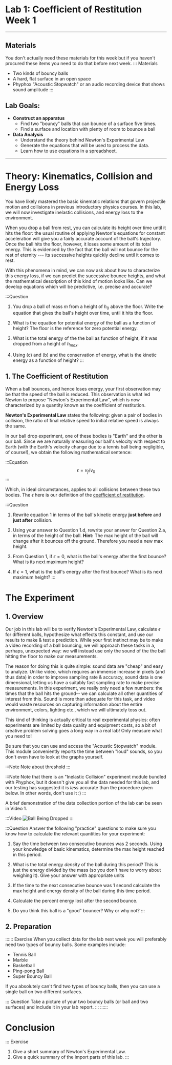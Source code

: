 # Lab 1: Coefficient of Restitution Week 1
---
## Materials
You don't actually need these materials for this week but if you haven't procured these items you need to do that before next week.
::: Materials
- Two kinds of bouncy balls
- A hard, flat surface in an open space
- Phyphox "Acoustic Stopwatch" or an audio recording device that shows sound amplitude
:::

## Lab Goals:

- **Construct an apparatus**
	- Find two "bouncy" balls that can bounce of a surface five times.
	- Find a surface and location with plenty of room to bounce a ball
- **Data Analysis**
	- Understand the theory behind Newton's Experimental Law
	- Generate the equations that will be used to process the data.
	- Learn how to use equations in a spreadsheet.

---

# Theory: Kinematics, Collision and Energy Loss

You have likely mastered the basic kinematic relations that govern projectile motion and collisions in previous introductory physics courses. In this lab, we will now investigate inelastic collisions, and energy loss to the environment.

When you drop a ball from rest, you can calculate its height over time until it hits the floor: the usual routine of applying Newton's equations for constant acceleration will give you a fairly accurate account of the ball's trajectory. Once the ball hits the floor, however, it loses some amount of its total energy. This is evidenced by the fact that the ball will not bounce for the rest of eternity --- its successive heights quickly decline until it comes to rest.

With this phenomena in mind, we can now ask about how to characterize this energy loss, if we can predict the successive bounce heights, and what the mathematical description of this kind of motion looks like. Can we develop equations which will be predictive, i.e. precise and accurate?

:::Question
1. You drop a ball of mass $m$ from a height of $h_0$ above the floor. Write the equation that gives the ball's height over time, until it hits the floor. 

2. What is the equation for potential energy of the ball as a function of height? The floor is the reference for zero potential energy.

3. What is the total energy of the the ball as function of height, if it was dropped from a height of $h_{max}$.

4. Using (c) and (b) and the conservation of energy, what is the kinetic energy as a function of height?
:::

## 1. The Coefficient of Restitution
When a ball bounces, and hence loses energy, your first observation may be that the speed of the ball is reduced. This observation is what led Newton to propose "Newton's Experimental Law", which is now characterized by a quantity known as the coefficient of restitution.

**Newton's Experimental Law** states the following:  given a pair of bodies in collision, the ratio of final relative speed to initial relative speed is always the same.

In our ball drop experiment, one of these bodies is "Earth" and the other is our ball. Since we are naturally measuring our ball's velocity with respect to Earth (with the Earth's velocity change due to a tennis ball being negligible, of course!), we obtain the following mathematical sentence:

:::Equation
$$
\epsilon = v_f/v_0
$$
:::

Which, in ideal circumstances, applies to all collisions between these two bodies. The $\epsilon$ here is our definition of the [coefficient of restitution](https://en.wikipedia.org/wiki/Coefficient_of_restitution). 

:::Question
1. Rewrite equation 1 in terms of the ball's kinetic energy **just before** and **just after** collision.

2. Using your answer to Question 1.d, rewrite your answer for Question 2.a, in terms of the height of the ball. **Hint:** The max height of the ball will change after it bounces off the ground. Therefore you need a new max height.

3. From Question 1, if $\epsilon=0$, what is the ball's energy after the first bounce? What is its next maximum height?

4. If $\epsilon=1$, what is the ball's energy after the first bounce? What is its next maximum height?
:::

# The Experiment

## 1. Overview
Our job in this lab will be to verify Newton's Experimental Law, calculate $\epsilon$ for different balls, hypothesize what effects this constant, and use our results to make & test a prediction. While your first instinct may be to make a video recording of a ball bouncing, we will approach these tasks in a, perhaps, unexpected way: we will instead use only the sound of the the ball hitting the floor to make our measurements.

The reason for doing this is quite simple: sound data are "cheap" and easy to analyze. Unlike video, which requires an immense increase in pixels (and thus data) in order to improve sampling rate & accuracy, sound data is one dimensional, letting us have a suitably fast sampling rate to make precise measurements. In this experiment, we really only need a few numbers: the times that the ball hits the ground-- we can calculate all other quantities of interest from this. Sound is more than adequate for this task, and video would waste resources on capturing information about the entire environment, colors, lighting etc., which we will ultimately toss out.

This kind of thinking is actually critical to real experimental physics: often experiments are limited by data quality and equipment costs, so a bit of creative problem solving goes a long way in a real lab! Only measure what you need to!

Be sure that you can use and access the "Acoustic Stopwatch" module. This module conveniently reports the time between "loud" sounds, so you don't even have to look at the graphs yourself.

:::Note
Note about threshold
:::

:::Note
Note that there is an "Inelastic Collision" experiment module bundled with Phyphox, but it doesn't give you all the data needed for this lab, and our testing has suggested it is *less* accurate than the procedure given below. In other words, don't use it :)
:::

A brief demonstration of the data collection portion of the lab can be seen in Video 1. 

:::Video
![Ball Being Dropped](../imgs/lab1/droppingball.gif)
:::

:::Question
Answer the following "practice" questions to make sure you know how to calculate the relevant quantities for your experiment:

1. Say the time between two consecutive bounces was 2 seconds. Using your knowledge of basic kinematics, determine the max height reached in this period.

2. What is the total energy *density* of the ball during this period? This is just the energy divided by the mass (so you don't have to worry about weighing it). Give your answer with appropriate units

3. If the time to the next consecutive bounce was 1 second calculate the max height and energy density of the ball during this time period.

4. Calculate the percent energy lost after the second bounce.

5. Do you think this ball is a "good" bouncer? Why or why not?
:::


## 2. Preparation

:::::: Exercise
When you collect data for the lab next week you will preferably need two types of bouncy balls. Some examples include:

- Tennis Ball
- Marble
- Basketball
- Ping-pong Ball
- Super Bouncy Ball

If you absolutely can't find two types of bouncy balls, then you can use a single ball on two different surfaces.

::: Question
Take a picture of your two bouncy balls (or ball and two surfaces) and include it in your lab report.
:::
::::::

# Conclusion

::: Exercise
1. Give a short summary of Newton's Experimental Law. 
2. Give a quick summary of the import parts of this lab.
:::

